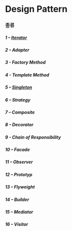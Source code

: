 
# Design Pattern

### 종류

##### 1 – [Iterator]("")

##### 2 – Adapter

##### 3 - Factory Method

##### 4 - Template Method

##### 5 – [Singleton]("")

##### 6 – Strategy

##### 7 – Composite

##### 8 – Decorator

##### 9 - Chain of Responsibility

##### 10 – Facade

##### 11 – Observer

##### 12 – Prototyp

##### 13 – Flyweight 

##### 14 – Builder

##### 15 – Mediator

##### 16 – Visitor



